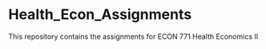 # Health_Econ_Assignments
This repository contains the assignments for ECON 771 Health Economics II
